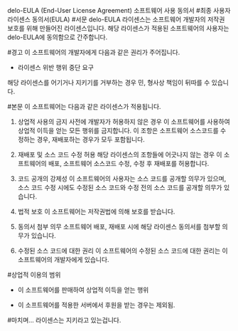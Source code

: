 delo-EULA (End-User License Agreement) 소프트웨어 사용 동의서
#최종 사용자 라이센스 동의서(EULA)
#서문
delo-EULA 라이센스는 소프트웨어 개발자의 저작권 보호를 위해 만들어진 라이센스입니다.
해당 라이센스가 적용된 소프트웨어의 사용자는 delo-EULA에 동의함으로 간주합니다.

#경고
이 소프트웨어의 개발자에게 다음과 같은 권리가 주어집니다.
- 라이센스 위반 행위 중단 요구

해당 라이센스를 어기거나 지키기를 거부하는 경우 민, 형사상 책임이 뒤따를 수 있습니다.

#본문
이 소프트웨어는 다음과 같은 라이센스가 적용됩니다.

1. 상업적 사용의 금지
사전에 개발자가 허용하지 않은 경우 이 소프트웨어를 사용하여 상업적 이득을 얻는 모든 행위를 금지합니다. 
이 조항은 소프트웨어 소스코드를 수정하는 경우, 재배포하는 경우가 모두 포함됩니다.

2. 재배포 및 소스 코드 수정 허용
해당 라이센스의 조항들에 어긋나지 않는 경우 이 소프트웨어의 배포, 소프트웨어 소스코드 수정, 수정 후 재배포를 허용합니다.

3. 코드 공개의 강제성
이 소프트웨어의 사용자는 소스 코드를 공개할 의무가 있으며, 
소스 코드 수정 시에도 수정된 소스 코드와 수정 전의 소스 코드를 공개할 의무가 있습니다.

4. 법적 보호
이 소프트웨어는 저작권법에 의해 보호를 받습니다.

5. 동의서 첨부 의무
소프트웨어 배포, 재배포 시에 해당 라이센스 동의서를 첨부할 의무가 있습니다.

6. 수정된 소스 코드에 대한 권리
이 소프트웨어의 수정된 소스 코드에 대한 권리는 이 소프트웨어의 개발자에게 있습니다.

#상업적 이용의 범위
- 이 소프트웨어를 판매하여 상업적 이득을 얻는 행위
 
 * 이 소프트웨어를 적용한 서버에서 후원을 받는 경우는 제외됨.

#마치며...
라이센스는 지키라고 있는겁니다.
